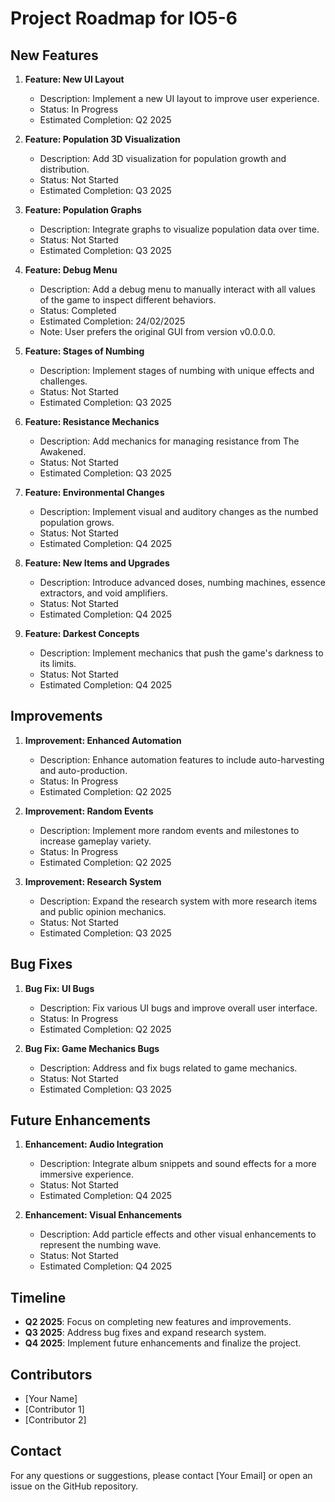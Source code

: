 # Project Roadmap for IO5-6

## New Features

1. **Feature: New UI Layout**
   - Description: Implement a new UI layout to improve user experience.
   - Status: In Progress
   - Estimated Completion: Q2 2025

2. **Feature: Population 3D Visualization**
   - Description: Add 3D visualization for population growth and distribution.
   - Status: Not Started
   - Estimated Completion: Q3 2025

3. **Feature: Population Graphs**
   - Description: Integrate graphs to visualize population data over time.
   - Status: Not Started
   - Estimated Completion: Q3 2025

4. **Feature: Debug Menu**
   - Description: Add a debug menu to manually interact with all values of the game to inspect different behaviors.
   - Status: Completed
   - Estimated Completion: 24/02/2025
   - Note: User prefers the original GUI from version v0.0.0.0.

5. **Feature: Stages of Numbing**
   - Description: Implement stages of numbing with unique effects and challenges.
   - Status: Not Started
   - Estimated Completion: Q3 2025

6. **Feature: Resistance Mechanics**
   - Description: Add mechanics for managing resistance from The Awakened.
   - Status: Not Started
   - Estimated Completion: Q3 2025

7. **Feature: Environmental Changes**
   - Description: Implement visual and auditory changes as the numbed population grows.
   - Status: Not Started
   - Estimated Completion: Q4 2025

8. **Feature: New Items and Upgrades**
   - Description: Introduce advanced doses, numbing machines, essence extractors, and void amplifiers.
   - Status: Not Started
   - Estimated Completion: Q4 2025

9. **Feature: Darkest Concepts**
   - Description: Implement mechanics that push the game's darkness to its limits.
   - Status: Not Started
   - Estimated Completion: Q4 2025

## Improvements

1. **Improvement: Enhanced Automation**
   - Description: Enhance automation features to include auto-harvesting and auto-production.
   - Status: In Progress
   - Estimated Completion: Q2 2025

2. **Improvement: Random Events**
   - Description: Implement more random events and milestones to increase gameplay variety.
   - Status: In Progress
   - Estimated Completion: Q2 2025

3. **Improvement: Research System**
   - Description: Expand the research system with more research items and public opinion mechanics.
   - Status: Not Started
   - Estimated Completion: Q3 2025

## Bug Fixes

1. **Bug Fix: UI Bugs**
   - Description: Fix various UI bugs and improve overall user interface.
   - Status: In Progress
   - Estimated Completion: Q2 2025

2. **Bug Fix: Game Mechanics Bugs**
   - Description: Address and fix bugs related to game mechanics.
   - Status: Not Started
   - Estimated Completion: Q3 2025

## Future Enhancements

1. **Enhancement: Audio Integration**
   - Description: Integrate album snippets and sound effects for a more immersive experience.
   - Status: Not Started
   - Estimated Completion: Q4 2025

2. **Enhancement: Visual Enhancements**
   - Description: Add particle effects and other visual enhancements to represent the numbing wave.
   - Status: Not Started
   - Estimated Completion: Q4 2025

## Timeline

- **Q2 2025**: Focus on completing new features and improvements.
- **Q3 2025**: Address bug fixes and expand research system.
- **Q4 2025**: Implement future enhancements and finalize the project.

## Contributors

- [Your Name]
- [Contributor 1]
- [Contributor 2]

## Contact

For any questions or suggestions, please contact [Your Email] or open an issue on the GitHub repository.
